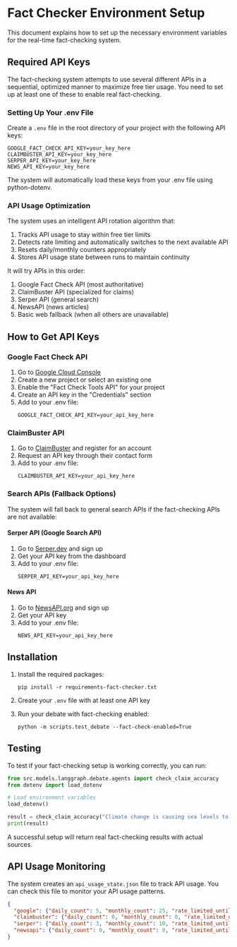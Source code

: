 # Fact Checker Environment Setup

This document explains how to set up the necessary environment variables for the real-time fact-checking system.

## Required API Keys

The fact-checking system attempts to use several different APIs in a sequential, optimized manner to maximize free tier usage. You need to set up at least one of these to enable real fact-checking.

### Setting Up Your .env File

Create a `.env` file in the root directory of your project with the following API keys:

```
GOOGLE_FACT_CHECK_API_KEY=your_key_here
CLAIMBUSTER_API_KEY=your_key_here 
SERPER_API_KEY=your_key_here
NEWS_API_KEY=your_key_here
```

The system will automatically load these keys from your .env file using python-dotenv.

### API Usage Optimization

The system uses an intelligent API rotation algorithm that:

1. Tracks API usage to stay within free tier limits
2. Detects rate limiting and automatically switches to the next available API
3. Resets daily/monthly counters appropriately
4. Stores API usage state between runs to maintain continuity

It will try APIs in this order:
1. Google Fact Check API (most authoritative)
2. ClaimBuster API (specialized for claims)
3. Serper API (general search)
4. NewsAPI (news articles)
5. Basic web fallback (when all others are unavailable)

## How to Get API Keys

### Google Fact Check API

1. Go to [Google Cloud Console](https://console.cloud.google.com/)
2. Create a new project or select an existing one
3. Enable the "Fact Check Tools API" for your project
4. Create an API key in the "Credentials" section
5. Add to your .env file:
   ```
   GOOGLE_FACT_CHECK_API_KEY=your_api_key_here
   ```

### ClaimBuster API

1. Go to [ClaimBuster](https://idir.uta.edu/claimbuster/) and register for an account
2. Request an API key through their contact form
3. Add to your .env file:
   ```
   CLAIMBUSTER_API_KEY=your_api_key_here
   ```

### Search APIs (Fallback Options)

The system will fall back to general search APIs if the fact-checking APIs are not available:

#### Serper API (Google Search API)

1. Go to [Serper.dev](https://serper.dev/) and sign up
2. Get your API key from the dashboard
3. Add to your .env file:
   ```
   SERPER_API_KEY=your_api_key_here
   ```

#### News API

1. Go to [NewsAPI.org](https://newsapi.org/) and sign up
2. Get your API key
3. Add to your .env file:
   ```
   NEWS_API_KEY=your_api_key_here
   ```

## Installation

1. Install the required packages:
   ```
   pip install -r requirements-fact-checker.txt
   ```

2. Create your `.env` file with at least one API key

3. Run your debate with fact-checking enabled:
   ```
   python -m scripts.test_debate --fact-check-enabled=True
   ```

## Testing

To test if your fact-checking setup is working correctly, you can run:

```python
from src.models.langgraph.debate.agents import check_claim_accuracy
from dotenv import load_dotenv

# Load environment variables
load_dotenv()

result = check_claim_accuracy("Climate change is causing sea levels to rise")
print(result)
```

A successful setup will return real fact-checking results with actual sources.

## API Usage Monitoring

The system creates an `api_usage_state.json` file to track API usage. You can check this file to monitor your API usage patterns.

```json
{
  "google": {"daily_count": 5, "monthly_count": 25, "rate_limited_until": null},
  "claimbuster": {"daily_count": 0, "monthly_count": 0, "rate_limited_until": null},
  "serper": {"daily_count": 3, "monthly_count": 10, "rate_limited_until": null},
  "newsapi": {"daily_count": 0, "monthly_count": 0, "rate_limited_until": null}
}
``` 